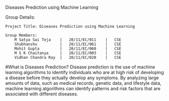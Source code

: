 Diseases Prediction using Machine Learning

Group Details: 

	Project Title: Diseases Prediction using Machine Learning

	Group Members:
		M Satya Sai Teja  	|	20/11/EC/011	|	CSE
		Shubhanshu	      	|	20/11/EC/061	|	CSE
		Mohit Gupta	      	|	20/11/EC/060	|	CSE
		M S K Chaitanya	  	|	20/11/EC/003	|	CSE
		Vidhan Chandra Ray	|	20/11/EC/020	|	CSE
		
		
#What is Diseases Prediction?
Disease prediction is the use of machine learning algorithms to identify individuals who are at high risk of developing a disease before they actually develop any symptoms. By analyzing large amounts of data, such as medical records, genetic data, and lifestyle data, machine learning algorithms can identify patterns and risk factors that are associated with different diseases. 

